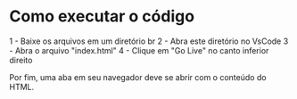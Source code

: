 # Como executar o código
1 - Baixe os arquivos em um diretório
br
2 - Abra este diretório no VsCode
3 - Abra o arquivo "index.html"
4 - Clique em "Go Live" no canto inferior direito

Por fim, uma aba em seu navegador deve se abrir com o conteúdo do HTML.

